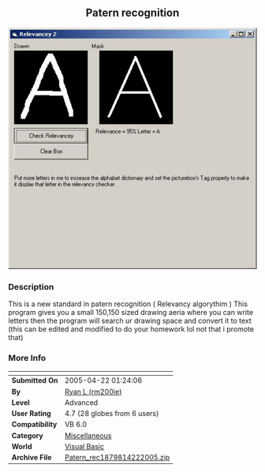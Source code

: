 ﻿<div align="center">

## Patern recognition

<img src="PIC2005422123196158.JPG">
</div>

### Description

This is a new standard in patern recognition ( Relevancy algorythim ) This program gives you a small 150,150 sized drawing aeria where you can write letters then the program will search ur drawing space and convert it to text (this can be edited and modified to do your homework lol not that i promote that)
 
### More Info
 


<span>             |<span>
---                |---
**Submitted On**   |2005-04-22 01:24:06
**By**             |[Ryan L \(rm200ie\)](https://github.com/Planet-Source-Code/PSCIndex/blob/master/ByAuthor/ryan-l-rm200ie.md)
**Level**          |Advanced
**User Rating**    |4.7 (28 globes from 6 users)
**Compatibility**  |VB 6\.0
**Category**       |[Miscellaneous](https://github.com/Planet-Source-Code/PSCIndex/blob/master/ByCategory/miscellaneous__1-1.md)
**World**          |[Visual Basic](https://github.com/Planet-Source-Code/PSCIndex/blob/master/ByWorld/visual-basic.md)
**Archive File**   |[Patern\_rec1879814222005\.zip](https://github.com/Planet-Source-Code/ryan-l-rm200ie-patern-recognition__1-60147/archive/master.zip)








